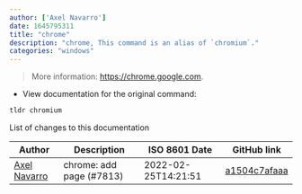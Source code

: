 ```yaml
---
author: ['Axel Navarro']
date: 1645795311
title: "chrome"
description: "chrome, This command is an alias of `chromium`."
categories: "windows"
---
```

> More information: <https://chrome.google.com>.

- View documentation for the original command:

```bash
tldr chromium
```
List of changes to this documentation


Author | Description | ISO 8601 Date | GitHub link
------|-----|-----|-----
[Axel Navarro](mailto:navarroaxel@gmail.com) | chrome: add page (#7813) | 2022-02-25T14:21:51 | [a1504c7afaaa](https://github.com/tldr-pages/tldr/commit/a1504c7afaaa7e68e5f483ac5e0f71c954e6b782)

